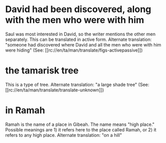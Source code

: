 # David had been discovered, along with the men who were with him

Saul was most interested in David, so the writer mentions the other men separately. This can be translated in active form. Alternate translation: "someone had discovered where David and all the men who were with him were hiding" (See: [[rc://en/ta/man/translate/figs-activepassive]])

# the tamarisk tree

This is a type of tree. Alternate translation: "a large shade tree" (See: [[rc://en/ta/man/translate/translate-unknown]])

# in Ramah

Ramah is the name of a place in Gibeah. The name means "high place." Possible meanings are 1) it refers here to the place called Ramah, or 2) it refers to any high place. Alternate translation: "on a hill"

